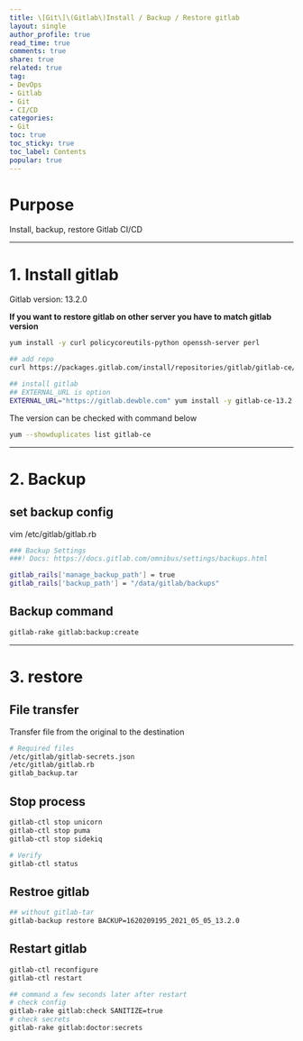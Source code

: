 ```yaml
---
title: \[Git\]\(Gitlab\)Install / Backup / Restore gitlab
layout: single
author_profile: true
read_time: true
comments: true
share: true
related: true
tag:
- DevOps
- Gitlab
- Git
- CI/CD
categories:
- Git
toc: true
toc_sticky: true
toc_label: Contents
popular: true
---
```

# Purpose
Install, backup, restore Gitlab CI/CD  

---
# 1. Install gitlab

Gitlab version: 13.2.0

**If you want to restore gitlab on other server you have to match gitlab version**

```bash
yum install -y curl policycoreutils-python openssh-server perl

## add repo 
curl https://packages.gitlab.com/install/repositories/gitlab/gitlab-ce/script.rpm.sh | sudo bash

## install gitlab
## EXTERNAL_URL is option
EXTERNAL_URL="https://gitlab.dewble.com" yum install -y gitlab-ce-13.2.0-ce.0.el7
```

The version can be checked with command below

```bash
yum --showduplicates list gitlab-ce 
```    

---
# 2. Backup

## set backup config

vim /etc/gitlab/gitlab.rb

```bash
### Backup Settings
###! Docs: https://docs.gitlab.com/omnibus/settings/backups.html

gitlab_rails['manage_backup_path'] = true
gitlab_rails['backup_path'] = "/data/gitlab/backups"
```

## Backup command

```bash
gitlab-rake gitlab:backup:create
```  

---
# 3. restore
## File transfer

Transfer file from the original to the destination

```bash
# Required files
/etc/gitlab/gitlab-secrets.json
/etc/gitlab/gitlab.rb
gitlab_backup.tar
```

## Stop process

```bash
gitlab-ctl stop unicorn
gitlab-ctl stop puma
gitlab-ctl stop sidekiq

# Verify
gitlab-ctl status
```

## Restroe gitlab

```bash
## without gitlab-tar
gitlab-backup restore BACKUP=1620209195_2021_05_05_13.2.0

```

## Restart gitlab

```bash
gitlab-ctl reconfigure
gitlab-ctl restart

## command a few seconds later after restart
# check config
gitlab-rake gitlab:check SANITIZE=true
# check secrets
gitlab-rake gitlab:doctor:secrets
```